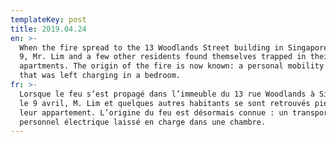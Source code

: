```yaml
---
templateKey: post
title: 2019.04.24
en: >-
  When the fire spread to the 13 Woodlands Street building in Singapore on April
  9, Mr. Lim and a few other residents found themselves trapped in their
  apartments. The origin of the fire is now known: a personal mobility device
  that was left charging in a bedroom.
fr: >-
  Lorsque le feu s’est propagé dans l’immeuble du 13 rue Woodlands à Singapour
  le 9 avril, M. Lim et quelques autres habitants se sont retrouvés piégés dans
  leur appartement. L’origine du feu est désormais connue : un transporteur
  personnel électrique laissé en charge dans une chambre.
---
```


